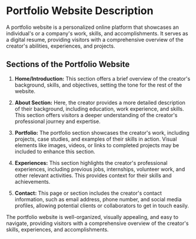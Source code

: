 # Portfolio Website Description



A portfolio website is a personalized online platform that showcases an individual's or a company's work, skills, and accomplishments. It serves as a digital resume, providing visitors with a comprehensive overview of the creator's abilities, experiences, and projects. 

## Sections of the Portfolio Website

1. **Home/Introduction:** This section offers a brief overview of the creator's background, skills, and objectives, setting the tone for the rest of the website.

2. **About Section:** Here, the creator provides a more detailed description of their background, including education, work experience, and skills. This section offers visitors a deeper understanding of the creator's professional journey and expertise.

3. **Portfolio:** The portfolio section showcases the creator's work, including projects, case studies, and examples of their skills in action. Visual elements like images, videos, or links to completed projects may be included to enhance this section.

4. **Experiences:** This section highlights the creator's professional experiences, including previous jobs, internships, volunteer work, and other relevant activities. This provides context for their skills and achievements.

5. **Contact:** This page or section includes the creator's contact information, such as email address, phone number, and social media profiles, allowing potential clients or collaborators to get in touch easily.

The portfolio website is well-organized, visually appealing, and easy to navigate, providing visitors with a comprehensive overview of the creator's skills, experiences, and accomplishments.
